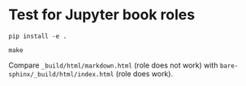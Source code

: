 # Test for Jupyter book roles

```
pip install -e .
```

```
make
```

Compare `_build/html/markdown.html` (role does not work) with `bare-sphinx/_build/html/index.html` (role does work).

